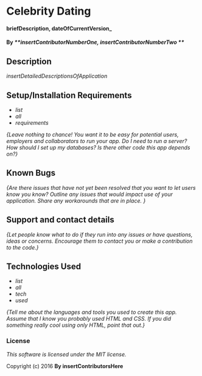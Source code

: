 # Celebrity Dating

#### briefDescription, dateOfCurrentVersion_

#### By _**insertContributorNumberOne, insertContributorNumberTwo **_

## Description

_insertDetailedDescriptionsOfApplication_

## Setup/Installation Requirements

* _list_
* _all_
* _requirements_

_{Leave nothing to chance! You want it to be easy for potential users, employers and collaborators to run your app. Do I need to run a server? How should I set up my databases? Is there other code this app depends on?}_

## Known Bugs

_{Are there issues that have not yet been resolved that you want to let users know you know?  Outline any issues that would impact use of your application.  Share any workarounds that are in place. }_

## Support and contact details

_{Let people know what to do if they run into any issues or have questions, ideas or concerns.  Encourage them to contact you or make a contribution to the code.}_

## Technologies Used

* _list_
* _all_
* _tech_
* _used_

_{Tell me about the languages and tools you used to create this app. Assume that I know you probably used HTML and CSS. If you did something really cool using only HTML, point that out.}_

### License

*This software is licensed under the MIT license.*

Copyright (c) 2016 **By insertContributorsHere**
